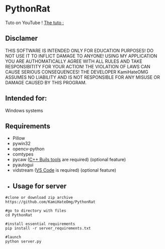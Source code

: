 # PythonRat
Tuto on YouTube ! 
[The tuto : ](https://d)

## Disclamer

THIS SOFTWARE IS INTENDED ONLY FOR EDUCATION PURPOSES! DO NOT USE IT TO INFLICT 
DAMAGE TO ANYONE! USING MY APPLICATION YOU ARE AUTHOMATICALLY AGREE WITH ALL RULES AND
TAKE RESPONSIBITITY FOR YOUR ACTION! THE VIOLATION OF LAWS CAN CAUSE SERIOUS CONSEQUENCES!
THE DEVELOPER KamiHateOMG ASSUMES NO LIABILITY AND IS NOT RESPONSIBLE FOR ANY MISUSE OR DAMAGE 
CAUSED BY THIS PROGRAM.

## Intended for:
Windows systems

## Requirements
+ Pillow
+ pywin32
+ opencv-python
+ comtypes 
+ pycaw ([C++ Buils tools](https://visualstudio.microsoft.com/ru/visual-cpp-build-tools/) are required) (optional feature)
+ pyautogui
+ vidstream ([VS Code](https://code.visualstudio.com/) is required) (optional feature)
+ ## Usage for server
```
#clone or download zip archive
https://github.com/KamiHateOmg/PythonRat

#go to directory with files
cd PythonRat

#install essential requirements
pip install -r server_requirements.txt

#launch 
python server.py
```
